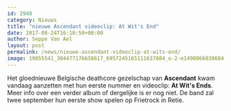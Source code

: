 ```yaml
---
id: 2948
category: Nieuws
title: "nieuwe Ascendant videoclip: At Wit's End"
date: 2017-08-24T16:10:50+00:00
author: Seppe Van Ael
layout: post
permalink: /news/nieuwe-ascendant-videoclip-at-wits-end/
image: 19055541_304477176658617_6957245165111637884_o-2-e1498066038604.jpg
---
```

Het gloednieuwe Belgische deathcore gezelschap van **Ascendant** kwam vandaag aanzetten met hun eerste nummer en videoclip: **At Wit's Ends**. Meer info over een verder album of dergelijke is er nog niet. De band zal twee september hun eerste show spelen op Frietrock in Retie.
